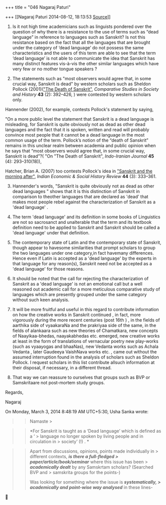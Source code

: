 +++
title = "046 Nagaraj Paturi"

+++
[[Nagaraj Paturi	2014-08-12, 18:13:53 [Source](https://groups.google.com/g/samskrita/c/PR2bj1VMfvw)]]



1. Is it not high time academicians such as linguists pondered over the question of why there is a resistance to the use of terms such as “dead language” in reference to languages such as Sanskrit? Is not this resistance based on the fact that all the languages that are brought under the category of ‘dead language’ do not possess the same characteristics and the users of this term are able to see that the term ‘dead language’ is not able to communicate the idea that Sanskrit has many distinct features vis-à-vis the other similar languages which have very few or no mother tongue speakers ?



2. The statements such as "most observers would agree that, in some crucial way, Sanskrit is dead" by western scholars such as Sheldon Pollock (2001)(["The Death of Sanskrit"](http://www.columbia.edu/itc/mealac/pollock/sks/papers/death_of_sanskrit.pdf), *Comparative Studies in Society and History* **43** (2): 392–426, [](http://en.wikipedia.org/wiki/Digital_object_identifier "Digital object identifier")) were contested by western scholars only.



Hannender (2002), for example, contests Pollock's statement by saying,



"On a more public level the statement that Sanskrit is a dead language is misleading, for Sanskrit is quite obviously not as dead as other dead languages and the fact that it is spoken, written and read will probably convince most people that it cannot be a dead language in the most common usage of the term. Pollock’s notion of the “death of Sanskrit” remains in this unclear realm between academia and public opinion when he says that “most observers would agree that, in some crucial way, Sanskrit is dead”?( "On "The Death of Sanskrit", *Indo-Iranian Journal* **45** (4): 293–310(18)),



Hatcher, Brian A. (2007) too contests Pollock's idea in ["Sanskrit and the morning after"](http://ier.sagepub.com/content/44/3/333.abstract), *Indian Economic & Social History Review* **44** (3): 333–361.



3. Hannender's words, "Sanskrit is quite obviously not as dead as other dead languages " shows that it is this distinction of Sanskrit in comparison to theother languages that are declared as 'dead' that makes most people rebel against the characterization of Sanskrit as a 'dead language' .



4. The term 'dead language' and its definition in some books of Linguistics are not so sacrosanct and unalterable that the term and its textbook definition need to be applied to Sanskrit and Sanskrit should be called a 'dead language' under that definition.



5. The contemporary state of Latin and the contemporary state of Sanskrit, though appear to havesome similarities that prompt scholars to group the two languages under one category,in fact havemany differences. Hence even if Latin is accepted as a 'dead language' by the experts in that language for any reason(s), Sanskrit need not be accepted as a 'dead language' for those reasons.



6. It should be noted that the call for rejecting the characterization of Sanskrit as a 'dead language' is not an emotional call but a well reasoned out academic call for a more meticulous comparative study of languages which are presently grouped under the same category without such keen analysis.



7. It will be more fruitful and useful in this regard to contribute information on how the creative works in Sanskrit continued , in fact, more vigorously during the more recent centuries (post 16th ) , in the fields of aarthika side of vyaakaraNa and the prakriyaa side of the same, in the fields of alankaara such as new theories of Chamatkara, new concepts of Naayikaa-bhedas, naayakabhedas etc. emerged, new creative works at least in the form of translations of vernacular poetry new play-works (such as vyaayogas and bhaaNas), new Vedanta works such as Achala Vedanta , later Gaudeeya VaishNava works etc. , came out without the assumed interruption found in the analysis of scholars such as Sheldon Pollock. I request scholars in this list contribute allsuch information at their disposal, if necessary, in a different thread.



8. That way we can reassure to ourselves that groups such as BVP or Samskritaare not post-mortem study groups.



Regards,



Nagaraj













  













On Monday, March 3, 2014 8:48:19 AM UTC+5:30, Usha Sanka wrote:

> 
> > Namaste >
> 

> 
> > 
> > *For Sanskrit is taught as a ‘Dead language’ which is defined as a ‘ > language no longer spoken by living people and in circulation in > society’ (!) . *  
> > 
> > 
> >   
> > 
> > 

> 
> > 
> > Apart from discussions, opinions, points made individually in > different contexts, ***is there a full-fledged > paper/article/book/seminar*** where this issue has been > ***academically dealt*** by any Samskrtam scholars? (Searched BVP and > samskrita groups for the points-)  
> > 
> > Was looking for something where the issue is ***systematically, > academically and point-wise way analysed*** in these lines-
> > 
> > 
> > 



